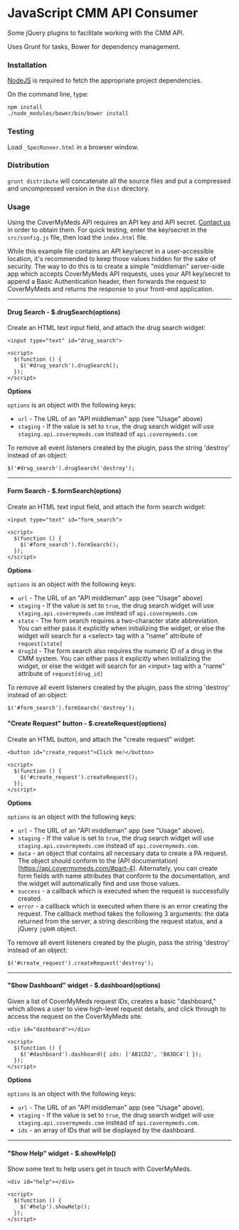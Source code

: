 JavaScript CMM API Consumer
===============

Some jQuery plugins to facilitate working with the CMM API.

Uses Grunt for tasks, Bower for dependency management.

### Installation

[NodeJS](http://nodejs.org/download/) is required to fetch the appropriate project dependencies.

On the command line, type:

```
npm install
./node_modules/bower/bin/bower install
```

### Testing

Load `_SpecRunner.html` in a browser window.

### Distribution

`grunt distribute` will concatenate all the source files and put a compressed
and uncompressed version in the `dist` directory.

### Usage

Using the CoverMyMeds API requires an API key and API secret. [Contact us](mailto:developers@covermymeds.com)
in order to obtain them. For quick testing, enter the key/secret in the `src/config.js`
file, then load the `index.html` file.

While this example file contains an API key/secret in a user-accessible location,
it's recommended to keep those values hidden for the sake of security. The
way to do this is to create a simple "middleman" server-side app which accepts CoverMyMeds API
requests, uses your API key/secret to append a Basic Authentication header, then forwards
the request to CoverMyMeds and returns the response to your front-end application.

-------------------------------

#### Drug Search - $.drugSearch(options)

Create an HTML text input field, and attach the drug search widget:

```
<input type="text" id="drug_search">

<script>
  $(function () {
    $('#drug_search').drugSearch();
  });
</script>
```

__Options__

`options` is an object with the following keys:

* `url` - The URL of an "API middleman" app (see "Usage" above)
* `staging` - If the value is set to `true`, the drug search widget will use `staging.api.covermymeds.com`
instead of `api.covermymeds.com`

To remove all event listeners created by the plugin, pass the string 'destroy'
instead of an object:

```
$('#drug_search').drugSearch('destroy');
```

-------------------------------

#### Form Search - $.formSearch(options)

Create an HTML text input field, and attach the form search widget:

```
<input type="text" id="form_search">

<script>
  $(function () {
    $('#form_search').formSearch();
  });
</script>
```

__Options__

`options` is an object with the following keys:

* `url` - The URL of an "API middleman" app (see "Usage" above)
* `staging` - If the value is set to `true`, the drug search widget will use `staging.api.covermymeds.com`
instead of `api.covermymeds.com`
* `state` - The form search requires a two-character state abbreviation. You can either
pass it explicitly when initializing the widget, or else the widget will search for a &lt;select&gt; tag
with a "name" attribute of `request[state]`
* `drugId` - The form search also requires the numeric ID of a drug in the CMM system. You can either
pass it explicitly when initializing the widget, or else the widget will search for an &lt;input&gt; tag
with a "name" attribute of `request[drug_id]`


To remove all event listeners created by the plugin, pass the string 'destroy'
instead of an object:

```
$('#form_search').formSearch('destroy');
```

#### "Create Request" button - $.createRequest(options)

Create an HTML button, and attach the "create request" widget:

```
<button id="create_request">Click me!</button>

<script>
  $(function () {
    $('#create_request').createRequest();
  });
</script>
```

__Options__

`options` is an object with the following keys:

* `url` - The URL of an "API middleman" app (see "Usage" above).
* `staging` - If the value is set to `true`, the drug search widget will use `staging.api.covermymeds.com`
instead of `api.covermymeds.com`.
* `data` - an object that contains all necessary data to create a PA request. The object
should conform to the (API documentation)[https://api.covermymeds.com/#part-4]. Alternately, you can create
form fields with name attributes that conform to the documentation, and the widget will automatically find and use
those values.
* `success` - a callback which is executed when the request is successfully created.
* `error` - a callback which is executed when there is an error creating the request. The callback method takes the
following 3 arguments: the data returned from the server, a string describing the request status, and a jQuery `jqXHR` object.

To remove all event listeners created by the plugin, pass the string 'destroy'
instead of an object:

```
$('#create_request').createRequest('destroy');
```

-------------------------------

#### "Show Dashboard" widget - $.dashboard(options)

Given a list of CoverMyMeds request IDs, creates a basic "dashboard," which allows a user to
view high-level request details, and click through to access the request on the CoverMyMeds site.

```
<div id="dashboard"></div>

<script>
  $(function () {
    $('#dashboard').dashboard({ ids: ['AB1CD2', 'BA3DC4'] });
  });
</script>
```

__Options__

`options` is an object with the following keys:

* `url` - The URL of an "API middleman" app (see "Usage" above).
* `staging` - If the value is set to `true`, the drug search widget will use `staging.api.covermymeds.com`
instead of `api.covermymeds.com`.
* `ids` - an array of IDs that will be displayed by the dashboard.

-------------------------------

#### "Show Help" widget - $.showHelp()

Show some text to help users get in touch with CoverMyMeds.

```
<div id="help"></div>

<script>
  $(function () {
    $('#help').showHelp();
  });
</script>
```
